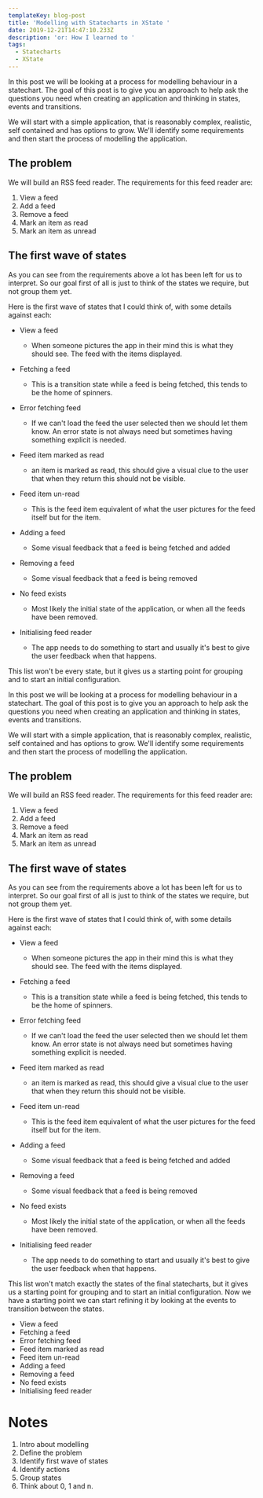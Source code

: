 ```yaml
---
templateKey: blog-post
title: 'Modelling with Statecharts in XState '
date: 2019-12-21T14:47:10.233Z
description: 'or: How I learned to '
tags:
  - Statecharts
  - XState
---
```

In this post we will be looking at a process for modelling behaviour in a statechart. The goal of this post is to give you an approach to help ask the questions you need when creating an application and thinking in states, events and transitions.

We will start with a simple application, that is reasonably complex, realistic, self contained and has options to grow. We'll identify some requirements and then start the process of modelling the application.

## The problem

We will build an RSS feed reader. The requirements for this feed reader are:

1. View a feed
2. Add a feed
3. Remove a feed
4. Mark an item as read
5. Mark an item as unread

## The first wave of states

As you can see from the requirements above a lot has been left for us to interpret. So our goal first of all is just to think of the states we require, but not group them yet.

Here is the first wave of states that I could think of, with some details against each:

* View a feed

  * When someone pictures the app in their mind this is what they should see. The feed with the items displayed.
* Fetching a feed

  * This is a transition state while a feed is being fetched, this tends to be the home of spinners.
* Error fetching feed

  * If we can't load the feed the user selected then we should let them know. An error state is not always need but sometimes having something explicit is needed.
* Feed item marked as read

  * an item is marked as read, this should give a visual clue to the user that when they return this should not be visible.
* Feed item un-read

  * This is the feed item equivalent of what the user pictures for the feed itself but for the item.
* Adding a feed

  * Some visual feedback that a feed is being fetched and added
* Removing a feed

  * Some visual feedback that a feed is being removed
* No feed exists

  * Most likely the initial state of the application, or when all the feeds have been removed.
* Initialising feed reader

  * The app needs to do something to start and usually it's best to give the user feedback when that happens.

This list won't be every state, but it gives us a starting point for grouping and to start an initial configuration.

In this post we will be looking at a process for modelling behaviour in a statechart. The goal of this post is to give you an approach to help ask the questions you need when creating an application and thinking in states, events and transitions.

We will start with a simple application, that is reasonably complex, realistic, self contained and has options to grow. We'll identify some requirements and then start the process of modelling the application.

## The problem

We will build an RSS feed reader. The requirements for this feed reader are:

1. View a feed
2. Add a feed
3. Remove a feed
4. Mark an item as read
5. Mark an item as unread

## The first wave of states

As you can see from the requirements above a lot has been left for us to interpret. So our goal first of all is just to think of the states we require, but not group them yet.

Here is the first wave of states that I could think of, with some details against each:

* View a feed

  * When someone pictures the app in their mind this is what they should see. The feed with the items displayed.
* Fetching a feed

  * This is a transition state while a feed is being fetched, this tends to be the home of spinners.
* Error fetching feed

  * If we can't load the feed the user selected then we should let them know. An error state is not always need but sometimes having something explicit is needed.
* Feed item marked as read

  * an item is marked as read, this should give a visual clue to the user that when they return this should not be visible.
* Feed item un-read

  * This is the feed item equivalent of what the user pictures for the feed itself but for the item.
* Adding a feed

  * Some visual feedback that a feed is being fetched and added
* Removing a feed

  * Some visual feedback that a feed is being removed
* No feed exists

  * Most likely the initial state of the application, or when all the feeds have been removed.
* Initialising feed reader

  * The app needs to do something to start and usually it's best to give the user feedback when that happens.

This list won't match exactly the states of the final statecharts, but it gives us a starting point for grouping and to start an initial configuration. Now we have a starting point we can start refining it by looking at the events to transition between the states.

* View a feed
* Fetching a feed
* Error fetching feed
* Feed item marked as read
* Feed item un-read
* Adding a feed
* Removing a feed
* No feed exists
* Initialising feed reader



# Notes

1. Intro about modelling
2. Define the problem
3. Identify first wave of states
4. Identify actions
5. Group states
6. Think about 0, 1 and n.
